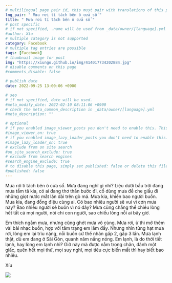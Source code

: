 ```yaml
---
# multilingual page pair id, this must pair with translations of this page. (This name must be unique)
lng_pair: " Mưa rơi tí tách bên ô cửa sổ "
title: " Mưa rơi tí tách bên ô cửa sổ "
# post specific
# if not specified, .name will be used from _data/owner/[language].yml
#author: Xíu
# multiple category is not supported
category: Facebook
# multiple tag entries are possible
tags: [Facebook]
# thumbnail image for post
img: "https://xiungo.github.io/img/414017734202884.jpg"
# disable comments on this page
#comments_disable: false

# publish date
date: 2022-09-25 13:00:06 +0900

# seo
# if not specified, date will be used.
#meta_modify_date: 2022-02-10 08:11:06 +0900
# check the meta_common_description in _data/owner/[language].yml
#meta_description: ""

# optional
# if you enabled image_viewer_posts you don't need to enable this. This is only if image_viewer_posts = false
#image_viewer_on: true
# if you enabled image_lazy_loader_posts you don't need to enable this. This is only if image_lazy_loader_posts = false
#image_lazy_loader_on: true
# exclude from on site search
#on_site_search_exclude: true
# exclude from search engines
#search_engine_exclude: true
# to disable this page, simply set published: false or delete this file
#published: false
---
```


<!-- outline-start -->

Mưa rơi tí tách bên ô cửa sổ. Mưa đang nghĩ gì nhỉ? Liệu dưới bầu trời đang mưa tầm tã kia, có ai đang thơ thẩn bước đi, cố dùng mưa để che giấu đi những giọt nước mắt lăn dài trên gò má. Mưa kia, khiến bao người buồn. Mưa kia, đang đồng điệu cùng ai. Có bao nhiêu người sẽ vui vì cơn mưa này? Bao nhiêu người sẽ buồn vì nó đây? Mưa cũng chẳng thể chiều lòng hết tất cả mọi người, nói chi con người, sao chiều lòng nỗi ai bây giờ.

Em thích ngắm mưa, nhưng cũng ghét mưa vô cùng. Mưa rơi, ừ thì mở thêm vài bài nhạc buồn, hợp với tâm trạng em lắm đấy. Nhưng nhìn từng hạt mưa rơi, lòng em lại trĩu nặng, nỗi buồn cứ thế nhân gấp 2, gấp 3 lần. Mưa lạnh thật, dù em đang ở Sài Gòn, quanh năm nắng nóng. Em lạnh, là do thời tiết lạnh, hay lòng em lạnh nhỉ? Giờ này mà được nằm trong chăn, đánh một giấc, quên hết mọi thứ, mọi suy nghĩ, mọi tiêu cực biến mất thì hay biết bao nhiêu.

Xíu

<!-- outline-end -->

<img src= "https://xiungo.github.io/img/414017734202884.jpg">